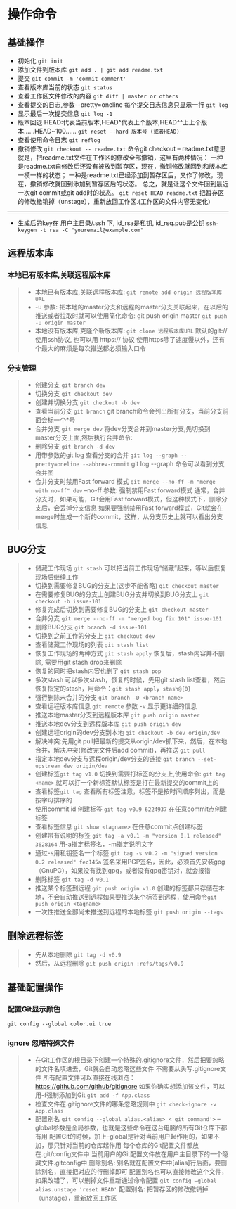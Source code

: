 # 操作命令
## 基础操作
+ 初始化 `git init`
+ 添加文件到版本库 `git add . | git add readme.txt`
+ 提交 `git commit -m 'commit comment'`
+ 查看版本库当前的状态 `git status`
+ 查看工作区文件修改的内容 `git diff | master or others`
+ 查看提交的日志,参数--pretty=oneline 每个提交日志信息只显示一行 `git log`
+ 显示最后一次提交信息 `git log -1`
+ 版本回退 HEAD:代表当前版本,HEAD^代表上个版本,HEAD^^上上个版本......HEAD~100...... `git reset --hard 版本号 (或者HEAD)`
+ 查看使用命令日志 `git reflog`
+ 撤销修改 `git checkout -- readme.txt`
命令git checkout – readme.txt意思就是，把readme.txt文件在工作区的修改全部撤销，这里有两种情况：
一种是readme.txt自修改后还没有被放到暂存区，现在，撤销修改就回到和版本库一模一样的状态；
一种是readme.txt已经添加到暂存区后，又作了修改，现在，撤销修改就回到添加到暂存区后的状态。
总之，就是让这个文件回到最近一次git commit或git add时的状态。
`git reset HEAD readme.txt`
把暂存区的修改撤销掉（unstage），重新放回工作区.(工作区的文件内容无变化)
---
+ 生成后的key在 用户主目录/.ssh 下, id_rsa是私钥, id_rsq.pub是公钥 `ssh-keygen -t rsa -C "youremail@example.com"`
## 远程版本库
### 本地已有版本库,关联远程版本库
> + 本地已有版本库,关联远程版本库: `git remote add origin 远程版本库URL`
> + -u 参数: 把本地的master分支和远程的master分支关联起来，在以后的推送或者拉取时就可以使用简化命令: git push origin master `git push -u origin master`
> + 本地没有版本库,克隆个新版本库: `git clone 远程版本库URL` 默认的git:// 使用ssh协议, 也可以用 https:// 协议
使用https除了速度慢以外，还有个最大的麻烦是每次推送都必须输入口令
### 分支管理
> + 创建分支 `git branch dev`
> + 切换分支 `git checkout dev`
> + 创建并切换分支 `git checkout -b dev`
> + 查看当前分支 `git branch` git branch命令会列出所有分支，当前分支前面会标一个*号
> + 合并分支 `git merge dev` 将dev分支合并到master分支,先切换到master分支上面,然后执行合并命令:
> + 删除分支 `git branch -d dev`
> + 用带参数的git log 查看分支的合并 `git log --graph --pretty=oneline --abbrev-commit` git log --graph 命令可以看到分支合并图
> + 合并分支时禁用Fast forward 模式 `git merge --no-ff -m "merge with no-ff" dev`  –no-ff 参数: 强制禁用Fast forward模式
通常，合并分支时，如果可能，Git会用Fast forward模式，但这种模式下，删除分支后，会丢掉分支信息
如果要强制禁用Fast forward模式，Git就会在merge时生成一个新的commit，这样，从分支历史上就可以看出分支信息

## BUG分支
> + 储藏工作现场 `git stash` 可以把当前工作现场“储藏”起来，等以后恢复现场后继续工作
> + 切换到需要修复BUG的分支上(这步不能省略) `git checkout master`
> + 在需要修复BUG的分支上创建BUG分支并切换到BUG分支上 `git checkout -b issue-101`
> + 修复完成后切换到需要修复BUG的分支上 `git checkout master`
> + 合并分支 `git merge --no-ff -m "merged bug fix 101" issue-101`
> + 删除BUG分支 `git branch -d issue-101`
> + 切换到之前工作的分支上 `git checkout dev`
> + 查看储藏工作现场的列表 `git stash list`
> + 恢复工作现场的两种方式 `git stash apply` 恢复后，stash内容并不删除, 需要用git stash drop来删除
> +	恢复的同时把stash内容也删了 `git stash pop`
> + 多次stash  可以多次stash，恢复的时候，先用git stash list查看，然后恢复指定的stash，用命令：`git stash apply stash@{0}`
> + 强行删除未合并的分支 `git branch -D <branch name>`
> + 查看远程版本库信息 `git remote` 参数 -v 显示更详细的信息
> + 推送本地master分支到远程版本库 `git push origin master`
> + 推送本地dev分支到远程版本库 `git push origin dev`
> + 创建远程origin的dev分支到本地 `git checkout -b dev origin/dev`
> +  解决冲突:先用git pull把最新的提交从origin/dev抓下来，然后，在本地合并，解决冲突(修改完文件后add commit)，再推送 `git pull`
> +  指定本地dev分支与远程origin/dev分支的链接 `git branch --set-upstream dev origin/dev`
> +  创建标签`git tag v1.0` 切换到需要打标签的分支上,使用命令: ``git tag <name>`` 就可以打一个新标签默认标签是打在最新提交的commit上的
> +  查看标签`git tag` 查看所有标签注意，标签不是按时间顺序列出，而是按字母排序的
> +  使用commit id 创建标签 `git tag v0.9 6224937` 在任意commit点创建标签
> +  查看标签信息 `git show <tagname>` 在任意commit点创建标签
> +  创建带有说明的标签 `git tag -a v0.1 -m "version 0.1 released" 3628164` 用-a指定标签名，-m指定说明文字
> +  通过-s用私钥签名一个标签 `git tag -s v0.2 -m "signed version 0.2 released" fec145a` 签名采用PGP签名，因此，必须首先安装gpg（GnuPG），如果没有找到gpg，或者没有gpg密钥对，就会报错
> +  删除标签 `git tag -d v0.1`
> +  推送某个标签到远程 `git push origin v1.0` 创建的标签都只存储在本地，不会自动推送到远程如果要推送某个标签到远程，使用命令`git push origin <tagname>`
> + 一次性推送全部尚未推送到远程的本地标签 `git push origin --tags`
## 删除远程标签
> + 先从本地删除 `git tag -d v0.9`
> + 然后，从远程删除 `git push origin :refs/tags/v0.9`
## 基础配置操作
### 配置Git显示颜色
  `git config --global color.ui true`
### ignore 忽略特殊文件
> + 在Git工作区的根目录下创建一个特殊的.gitignore文件，然后把要忽略的文件名填进去，Git就会自动忽略这些文件
不需要从头写.gitignore文件
所有配置文件可以直接在线浏览：https://github.com/github/gitignore
如果你确实想添加该文件，可以用-f强制添加到Git `git add -f App.class`
> + 检查文件在.gitignore文件的哪条忽略规则中 `git check-ignore -v App.class`
> + 配置别名 `git config --global alias.<alias> <'git command'>`
–global参数是全局参数，也就是这些命令在这台电脑的所有Git仓库下都有用 配置Git的时候，加上–global是针对当前用户起作用的，如果不加，那只针对当前的仓库起作用
每个仓库的Git配置文件都放在.git/config文件中 当前用户的Git配置文件放在用户主目录下的一个隐藏文件.gitconfig中 删除别名: 别名就在配置文件中[alias]行后面，要删除别名，直接把对应的行删掉即可 配置别名也可以直接修改这个文件，如果改错了，可以删掉文件重新通过命令配置
`git config –global alias.unstage 'reset HEAD'`
配置别名: 把暂存区的修改撤销掉（unstage），重新放回工作区